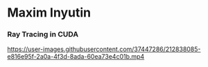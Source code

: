 # Maxim Inyutin

### Ray Tracing in CUDA
https://user-images.githubusercontent.com/37447286/212838085-e816e95f-2a0a-4f3d-8ada-60ea73e4c01b.mp4

<!--
Когда-то тут будет ещё что-то красивое!
![](https://raw.githubusercontent.com/EngineerXL/cf-stats/main/output/max_rating.svg)
![](https://raw.githubusercontent.com/EngineerXL/cf-stats/main/output/rating.svg)
-->

<!--
**EngineerXL/EngineerXL** is a ✨ _special_ ✨ repository because its `README.md` (this file) appears on your GitHub profile.

Here are some ideas to get you started:

- 🔭 I’m currently working on ...
- 🌱 I’m currently learning ...
- 👯 I’m looking to collaborate on ...
- 🤔 I’m looking for help with ...
- 💬 Ask me about ...
- 📫 How to reach me: ...
- 😄 Pronouns: ...
- ⚡ Fun fact: ...
-->
